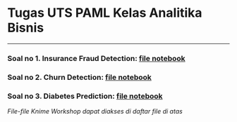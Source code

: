# Tugas UTS PAML Kelas Analitika Bisnis

---

### Soal no 1. Insurance Fraud Detection: [file notebook](https://github.com/hidrodixtion/uts-paml/blob/main/Insurance%20Fraud%20Detection.ipynb)

### Soal no 2. Churn Detection: [file notebook](https://github.com/hidrodixtion/uts-paml/blob/main/Churn%20Prediction.ipynb)

### Soal no 3. Diabetes Prediction: [file notebook](https://github.com/hidrodixtion/uts-paml/blob/main/Diabetes%20Prediction.ipynb)

*File-file Knime Workshop dapat diakses di daftar file di atas*